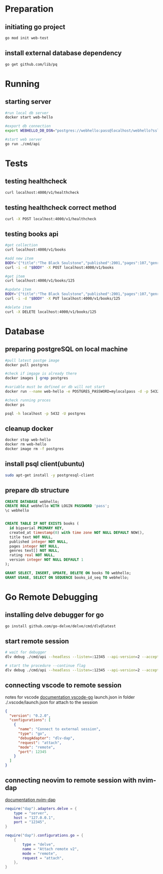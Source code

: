 # Preparation 
## initiating go project
```bash
go mod init web-test 
```

## install external database dependency
```bash
go get github.com/lib/pq
```

# Running
## starting server
```bash
#run local db server
docker start web-hello

#export db connection
export WEBHELLO_DB_DSN="postgres://webhello:pass@localhost/webhello?sslmode=disable"

#start web server
go run ./cmd/api
```

# Tests
## testing healthcheck
```bash
curl localhost:4000/v1/healthcheck
```

## testing healthcheck correct method
```bash
curl -X POST localhost:4000/v1/healthcheck
```

## testing books api
```bash
#get collection
curl localhost:4000/v1/books

#add new item
BODY='{"title":"The Black Soulstone","published":2001,"pages":107,"genres":["Fiction","Mystery"],"rating":3.5}'
curl -i -d "$BODY" -X POST localhost:4000/v1/books

#get item
curl localhost:4000/v1/books/125

#update item
BODY='{"title":"The Black Soulstone","published":2001,"pages":107,"genres":["Fiction","Mystery"],"rating":3.5}'
curl -i -d "$BODY" -X PUT localhost:4000/v1/books/125

#delete item
curl -X DELETE localhost:4000/v1/books/125
```


# Database
## preparing postgreSQL on local machine
```bash
#pull latest pastge image
docker pull postgres

#check if imgage is already there
docker images | grep postgres

#variable must be defined or db will not start
docker run --name web-hello -e POSTGRES_PASSWORD=mylocalpass -d -p 5432:5432 postgres

#check running proces
docker ps

psql -h localhost -p 5432 -U postgres
```

## cleanup docker
```bash
docker stop web-hello
docker rm web-hello
docker image rm -f postgres
```

## install psql client(ubuntu)
```bash
sudo apt-get install -y postgresql-client
```

## prepare db structure
```sql
CREATE DATABASE webhello;
CREATE ROLE webhello WITH LOGIN PASSWORD 'pass';
\c webhello


CREATE TABLE IF NOT EXISTS books (
  id bigserial PRIMARY KEY,
  created_at timestamp(0) with time zone NOT NULL DEFAULT NOW(),
  title text NOT NULL,
  published integer NOT NULL,
  pages integer NOT NULL,
  genres text[] NOT NULL,
  rating real NOT NULL,
  version integer NOT NULL DEFAULT 1
);

GRANT SELECT, INSERT, UPDATE, DELETE ON books TO webhello;
GRANT USAGE, SELECT ON SEQUENCE books_id_seq TO webhello;
```

# Go Remote Debugging
## installing delve debugger for go
```bash
go install github.com/go-delve/delve/cmd/dlv@latest
```

## start remote session
```bash
# wait for debugger
dlv debug ./cmd/api --headless --listen=:12345 --api-version=2 --accept-multiclient

# start the procedure --continue flag
dlv debug ./cmd/api --headless --listen=:12345 --api-version=2 --accept-multiclient --continue
```

## connecting vscode to remote session 
notes for vscode
[documentation vscode-go](https://github.com/golang/vscode-go/blob/master/docs/debugging.md#remote-debugging)
launch.json in folder ./.vscode/launch.json for attach to the session
```json
{
  "version": "0.2.0",
  "configurations": [
    {
      "name": "Connect to external session",
      "type": "go",
      "debugAdapter": "dlv-dap",
      "request": "attach",
      "mode": "remote",
      "port": 12345
    }
  ]
}
```

## connecting neovim to remote session with nvim-dap
[documentation nvim-dap](https://github.com/mfussenegger/nvim-dap/wiki/Debug-Adapter-installation#go-using-delve-directly)
```lua
require("dap").adapters.delve = {
	type = "server",
	host = "127.0.0.1",
	port = "12345",
}

require("dap").configurations.go = {
	{
		type = "delve",
		name = "Attach remote v2",
		mode = "remote",
		request = "attach",
	},
}
```
